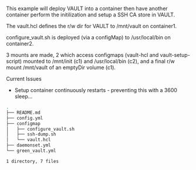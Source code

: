 This example will deploy VAULT into a container then have another container perform the initilization and setup a SSH CA store in VAULT.

The vault.hcl defines the r/w dir for VAULT to /mnt/vault on container1.

configure_vault.sh is deployed (via a configMap) to /usr/local/bin on container2.

3 mounts are made, 2 which access configmaps (vault-hcl and vault-setup-script) mounted to /mnt/init (c1) and /usr/local/bin (c2), and a final r/w mount /mnt/vault of an emptyDir volume (c1). 

Current Issues
- Setup container continuously restarts - preventing this with a 3600 sleep...

```bash
.
├── README.md
├── config.yml
├── configmap
│   ├── configure_vault.sh
│   ├── ssh-dump.sh
│   └── vault.hcl
├── daemonset.yml
└── green_vault.yml

1 directory, 7 files
```

